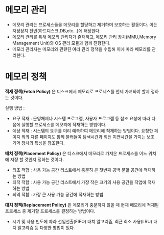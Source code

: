 # 메모리 관리
- 메모리 관리는 프로세스들을 메모리를 할당하고 제거하며 보호하는 활동이다. 이는 저장장치 전반(하드디스크,DB,etc...)에 해당한다.
- 메모리 관리를 위해 메모리 관리자가 존재하고, 메모리 관리 장치(MMU,Memory Management Unit)와 OS 관리 모듈과 함께 진행한다.
- 메모리 관리자는 메모리와 관련된 여러 관리 정책을 수립해 이에 따라 메모리를 관리한다.

# 메모리 정책

**적재 정책(Fetch Policy)** 은 디스크에서 메모리로 프로세스를 언제 가져와야 할지 정하는 것이다.

실행 방법 :
  - 요구 적재 : 운영체제나 시스템 프로그램, 사용자 프로그램 등 참조 요청에 따라 다음에 실행할 프로세스를 메모리에 적재하는 방법이다.
  - 예상 적재 : 시스템의 요구를 미리 예측하여 메모리에 적재하는 방법이다. 요청한 페이지 외의 다른 페이지도 함께 불러들여 탐색시간과 회전 지연시간을 가지는 보조 기억 장치의 특성을 참조한다.

**배치 정책(Placement Policy)** 은 디스크에서 메모리로 가져온 프로세스를 어느 위치에 저장 할 것인지 정하는 것이다.
  - 최초 적합 : 사용 가능 공간 리스트에서 충분히 큰 첫번째 공백 분할 공간에 적재하는 방법
  - 최적 적합 : 사용 가능 공간 리스트에서 가장 작은 크기의 사용 공간을 작업에 적재하는 방법
  - 최악 적합 : 가장 큰 사용 가능 공간에 적재하는 방법

**대치 정책(Replacement Policy)** 은 메모리가 충분하지 않을 때 현재 메모리에 적재된 프로세스 중 제거할 프로세스를 결정하는 방법이다.
- 시기 및 사용 빈도에 따라 선입선출(FIFO) 대치 알고리즘, 최근 최소 사용(LRU) 대치 알고리즘 등 다양한 방법이 있다.